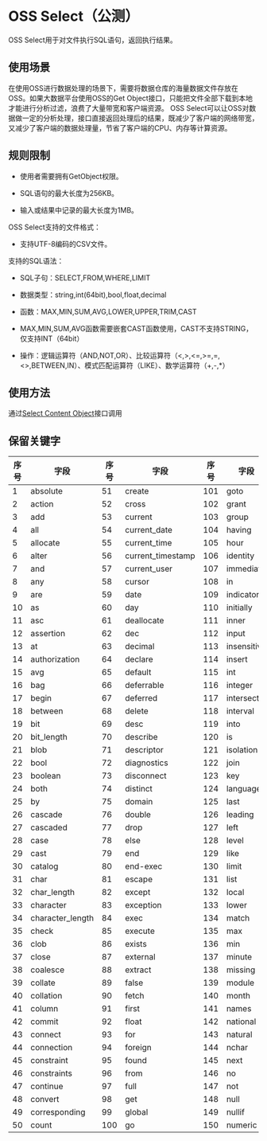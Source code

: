 # OSS Select（公测）

OSS Select用于对文件执行SQL语句，返回执行结果。

## 使用场景

在使用OSS进行数据处理的场景下，需要将数据仓库的海量数据文件存放在OSS。如果大数据平台使用OSS的Get Object接口，只能把文件全部下载到本地才能进行分析过滤，浪费了大量带宽和客户端资源。
OSS Select可以让OSS对数据做一定的分析处理，接口直接返回处理后的结果，既减少了客户端的网络带宽，又减少了客户端的数据处理量，节省了客户端的CPU、内存等计算资源。

## 规则限制

* 使用者需要拥有GetObject权限。

* SQL语句的最大长度为256KB。

* 输入或结果中记录的最大长度为1MB。

OSS Select支持的文件格式：

* 支持UTF-8编码的CSV文件。 

支持的SQL语法：

* SQL子句：SELECT,FROM,WHERE,LIMIT

* 数据类型：string,int(64bit),bool,float,decimal

* 函数：MAX,MIN,SUM,AVG,LOWER,UPPER,TRIM,CAST

* MAX,MIN,SUM,AVG函数需要嵌套CAST函数使用，CAST不支持STRING，仅支持INT（64bit）

* 操作：逻辑运算符（AND,NOT,OR）、比较运算符（<,>,<=,>=,=,<>,BETWEEN,IN）、模式匹配运算符（LIKE）、数学运算符（+,-,*）

## 使用方法

通过[Select Content Object](../../API-Reference-S3-Compatible/Compatibility-API/Operations-On-Objects/Select-Object-Content.md)接口调用

## 保留关键字

序号|字段|序号|字段|序号|字段|序号|字段|序号|字段
--|--|--|--|--|--|--|--|--|--
1|absolute|51|create|101|goto|151|octet_length|201|struct
2|action|52|cross|102|grant|152|of|202|substring
3|add|53|current|103|group|153|on|203|sum
4|all|54|current_date|104|having|154|only|204|symbol
5|allocate|55|current_time|105|hour|155|open|205|system_user
6|alter|56|current_timestamp|106|identity|156|option|206|table
7|and|57|current_user|107|immediate|157|or|207|temporary
8|any|58|cursor|108|in|158|order|208|then
9|are|59|date|109|indicator|159|outer|209|time
10|as|60|day|110|initially|160|output|210|timestamp
11|asc|61|deallocate|111|inner|161|overlaps|211|timezone_hour
12|assertion|62|dec|112|input|162|pad|212|timezone_minute
13|at|63|decimal|113|insensitive|163|partial|213|to
14|authorization|64|declare|114|insert|164|pivot|214|trailing
15|avg|65|default|115|int|165|position|215|transaction
16|bag|66|deferrable|116|integer|166|precision|216|translate
17|begin|67|deferred|117|intersect|167|prepare|217|translation
18|between|68|delete|118|interval|168|preserve|218|trim
19|bit|69|desc|119|into|169|primary|219|true
20|bit_length|70|describe|120|is|170|prior|220|tuple
21|blob|71|descriptor|121|isolation|171|privileges|221|union
22|bool|72|diagnostics|122|join|172|procedure|222|unique
23|boolean|73|disconnect|123|key|173|public|223|unknown
24|both|74|distinct|124|language|174|read|224|unpivot
25|by|75|domain|125|last|175|real|225|update
26|cascade|76|double|126|leading|176|references|226|upper
27|cascaded|77|drop|127|left|177|relative|227|usage
28|case|78|else|128|level|178|restrict|228|user
29|cast|79|end|129|like|179|revoke|229|using
30|catalog|80|end-exec|130|limit|180|right|230|value
31|char|81|escape|131|list|181|rollback|231|values
32|char_length|82|except|132|local|182|rows|232|varchar
33|character|83|exception|133|lower|183|schema|233|varying
34|character_length|84|exec|134|match|184|scroll|234|view
35|check|85|execute|135|max|185|second|235|when
36|clob|86|exists|136|min|186|section|236|whenever
37|close|87|external|137|minute|187|select|237|where
38|coalesce|88|extract|138|missing|188|session|238|with
39|collate|89|false|139|module|189|session_user|239|work
40|collation|90|fetch|140|month|190|set|240|write
41|column|91|first|141|names|191|sexp|241|year
42|commit|92|float|142|national|192|size|242|zone
43|connect|93|for|143|natural|193|smallint|-|-
44|connection|94|foreign|144|nchar|194|some|-|-
45|constraint|95|found|145|next|195|space|-|-
46|constraints|96|from|146|no|196|sql|-|-
47|continue|97|full|147|not|197|sqlcode|-|-
48|convert|98|get|148|null|198|sqlerror|-|-
49|corresponding|99|global|149|nullif|199|sqlstate|-|-
50|count|100|go|150|numeric|200|string|-|-

